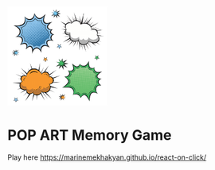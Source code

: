 <img src="https://github.com/marinemekhakyan/react-on-click/blob/master/public/images/readme.png?raw=true" alt="drawing" width="200"/>

# **POP ART Memory Game**

Play here https://marinemekhakyan.github.io/react-on-click/